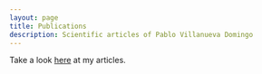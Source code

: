 ```yaml
---
layout: page
title: Publications
description: Scientific articles of Pablo Villanueva Domingo
---
```


Take a look [here](https://inspirehep.net/authors/1615007?ui-citation-summary=true) at my articles.